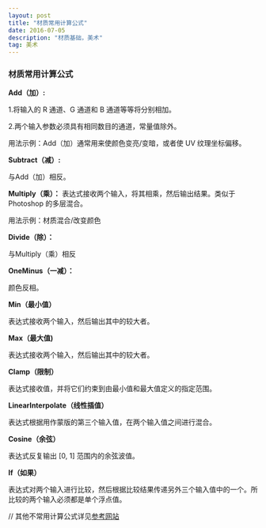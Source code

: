 ```yaml
---
layout: post
title: "材质常用计算公式"
date: 2016-07-05
description: "材质基础，美术"
tag: 美术
---  
```

### 材质常用计算公式
**Add（加）:**

1.将输入的 R 通道、G 通道和 B 通道等等将分别相加。

2.两个输入参数必须具有相同数目的通道，常量值除外。

用法示例：Add（加）通常用来使颜色变亮/变暗，或者使 UV 纹理坐标偏移。

**Subtract（减）:**

与Add（加）相反。

**Multiply（乘）：**
表达式接收两个输入，将其相乘，然后输出结果。类似于 Photoshop 的多层混合。

用法示例：材质混合/改变颜色

**Divide（除）：**

与Multiply（乘）相反

**OneMinus（一减）：**

颜色反相。

**Min（最小值）**

表达式接收两个输入，然后输出其中的较大者。

**Max（最大值)**

表达式接收两个输入，然后输出其中的较大者。

**Clamp（限制）**

表达式接收值，并将它们约束到由最小值和最大值定义的指定范围。


**LinearInterpolate（线性插值）**

表达式根据用作蒙版的第三个输入值，在两个输入值之间进行混合。

**Cosine（余弦）**

表达式反复输出 [0, 1] 范围内的余弦波值。

**If（如果）**

表达式对两个输入进行比较，然后根据比较结果传递另外三个输入值中的一个。所比较的两个输入必须都是单个浮点值。




//
其他不常用计算公式详见[参考网站](http://www.52vr.com/article-625-1.html)
